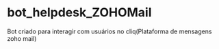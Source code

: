 # bot_helpdesk_ZOHOMail
Bot criado para interagir com usuários no cliq(Plataforma de mensagens zoho mail)

